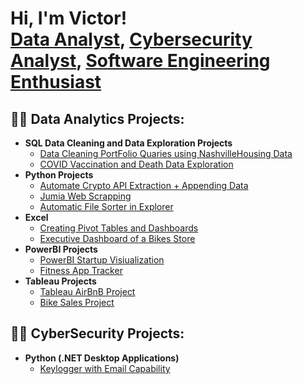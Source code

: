 <h1>Hi, I'm Victor! <br/> <a href="https://github.com/vdavidanalyst/PortfolioProjects">Data Analyst</a>, <a href="https://www.linkedin.com/in/victor-david-sarkibaka-5b7480248">Cybersecurity Analyst</a>, <a href=" ">Software Engineering Enthusiast</a></h1>


<h2>👨‍💻 Data Analytics Projects:</h2>

- <b>SQL Data Cleaning and Data Exploration Projects</b>
  - [Data Cleaning PortFolio Quaries using NashvilleHousing Data](https://github.com/vdavidanalyst/PortfolioProjects/blob/main/Data%20Cleaning%20PortFolio%20Project%20Quaries.sql)
  - [COVID Vaccination and Death Data Exploration](https://github.com/vdavidanalyst/PortfolioProjects)
- <b>Python Projects</b>
  - [Automate Crypto API Extraction + Appending Data](https://github.com/vdavidanalyst/PortfolioProjects/blob/main/Automate%20API%20Extraction%20%2B%20Appending%20Data%20%2B%20Extra%20--%20Project.ipynb)
  - [Jumia Web Scrapping](https://github.com/vdavidanalyst/PortfolioProjects/blob/main/jumiaWebScrappingProject.ipynb)
  - [Automatic File Sorter in Explorer](https://github.com/vdavidanalyst/PortfolioProjects/blob/main/Automatic%20File%20Sorter%20in%20File%20Explorer.ipynb)
- <b>Excel</b>
  - [Creating Pivot Tables and Dashboards](https://github.com/vdavidanalyst/PortfolioProjects)
  - [Executive Dashboard of a Bikes Store](https://github.com/vdavidanalyst/PortfolioProjects/blob/main/BikeStores_Executive_Dashboard_Project.xlsx)
- <b>PowerBI Projects</b>
  - [PowerBI Startup Visiualization](https://github.com/vdavidanalyst/PortfolioProjects/blob/main/PowerBI_Project.pbix)
  - [Fitness App Tracker](https://github.com/vdavidanalyst/PortfolioProjects/blob/main/fitness_tracker_app_design.pbix)
- <b>Tableau Projects</b>
  - [Tableau AirBnB Project](https://github.com/vdavidanalyst/PortfolioProjects/blob/main/AirBnB%20Full%20Project.twbx)
  - [Bike Sales Project](https://github.com/vdavidanalyst/PortfolioProjects/blob/main/Bike_Sales_Visualization.twbx)




<h2>👨‍💻 CyberSecurity Projects:</h2>

- <b>Python (.NET Desktop Applications)</b>
  - [Keylogger with Email Capability](https://github.com/joshmadakor1/Key-Logger-With-Email)



[linkedin]: https://https://www.linkedin.com/in/victor-david-sarkibaka-5b7480248
[my website]: https://vdavidanalyst.github.io/vdavidanalyst2.github.io/

<!--
**** is a ✨ _special_ ✨ repository because its `README.md` (this file) appears on your GitHub profile.

Here are some ideas to get you started:

- 🔭 I’m currently working on ...
- 🌱 I’m currently learning ...
- 👯 I’m looking to collaborate on ...
- 🤔 I’m looking for help with ...
- 💬 Ask me about ...
- 📫 How to reach me: ...
- 😄 Pronouns: ...
- ⚡ Fun fact: ...
-->
